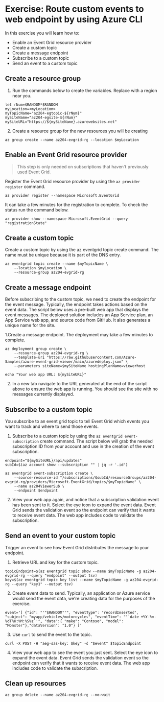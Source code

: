 # Exercise: Route custom events to web endpoint by using Azure CLI
In this exercise you will learn how to:

- Enable an Event Grid resource provider
- Create a custom topic
- Create a message endpoint
- Subscribe to a custom topic
- Send an event to a custom topic

## Create a resource group
1. Run the commands below to create the variables. Replace <myLocation> with a region near you.

```
let rNum=$RANDOM*$RANDOM
myLocation=<myLocation>
myTopicName="az204-egtopic-${rNum}"
mySiteName="az204-egsite-${rNum}"
mySiteURL="https://${mySiteName}.azurewebsites.net"
```

2. Create a resource group for the new resources you will be creating
```
az group create --name az204-evgrid-rg --location $myLocation
```

## Enable an Event Grid resource provider
> This step is only needed on subscriptions that haven't previously used Event Grid.

Register the Event Grid resource provider by using the `az provider register` command.
```
az provider register --namespace Microsoft.EventGrid
```

It can take a few minutes for the registration to complete. To check the status run the command below.
```
az provider show --namespace Microsoft.EventGrid --query "registrationState"
```

## Create a custom topic
Create a custom topic by using the az eventgrid topic create command. The name must be unique because it is part of the DNS entry.
```
az eventgrid topic create --name $myTopicName \
    --location $myLocation \
    --resource-group az204-evgrid-rg
```

## Create a message endpoint
Before subscribing to the custom topic, we need to create the endpoint for the event message. Typically, the endpoint takes actions based on the event data. The script below uses a pre-built web app that displays the event messages. The deployed solution includes an App Service plan, an App Service web app, and source code from GitHub. It also generates a unique name for the site.

1.Create a message endpoint. The deployment may take a few minutes to complete.
```
az deployment group create \
    --resource-group az204-evgrid-rg \
    --template-uri "https://raw.githubusercontent.com/Azure-Samples/azure-event-grid-viewer/main/azuredeploy.json" \
    --parameters siteName=$mySiteName hostingPlanName=viewerhost

echo "Your web app URL: ${mySiteURL}"
```
2. In a new tab navigate to the URL generated at the end of the script above to ensure the web app is running. You should see the site with no messages currently displayed.

## Subscribe to a custom topic
You subscribe to an event grid topic to tell Event Grid which events you want to track and where to send those events.

1. Subscribe to a custom topic by using the `az eventgrid event-subscription` create command. The script below will grab the needed subscription ID from your account and use in the creation of the event subscription.

```
endpoint="${mySiteURL}/api/updates"
subId=$(az account show --subscription "" | jq -r '.id')

az eventgrid event-subscription create \
    --source-resource-id "/subscriptions/$subId/resourceGroups/az204-evgrid-rg/providers/Microsoft.EventGrid/topics/$myTopicName" \
    --name az204ViewerSub \
    --endpoint $endpoint
```
2. View your web app again, and notice that a subscription validation event has been sent to it. Select the eye icon to expand the event data. Event Grid sends the validation event so the endpoint can verify that it wants to receive event data. The web app includes code to validate the subscription.

## Send an event to your custom topic
Trigger an event to see how Event Grid distributes the message to your endpoint.
1. Retrieve URL and key for the custom topic.
```
topicEndpoint=$(az eventgrid topic show --name $myTopicName -g az204-evgrid-rg --query "endpoint" --output tsv)
key=$(az eventgrid topic key list --name $myTopicName -g az204-evgrid-rg --query "key1" --output tsv)
```
2. Create event data to send. Typically, an application or Azure service would send the event data, we're creating data for the purposes of the exercise.
```
event='[ {"id": "'"$RANDOM"'", "eventType": "recordInserted", "subject": "myapp/vehicles/motorcycles", "eventTime": "'`date +%Y-%m-%dT%H:%M:%S%z`'", "data":{ "make": "Contoso", "model": "Monster"},"dataVersion": "1.0"} ]'
```
3. Use `curl` to send the event to the topic.
```
curl -X POST -H "aeg-sas-key: $key" -d "$event" $topicEndpoint
```
4. View your web app to see the event you just sent. Select the eye icon to expand the event data. Event Grid sends the validation event so the endpoint can verify that it wants to receive event data. The web app includes code to validate the subscription.

## Clean up resources 
```
az group delete --name az204-evgrid-rg --no-wait
```